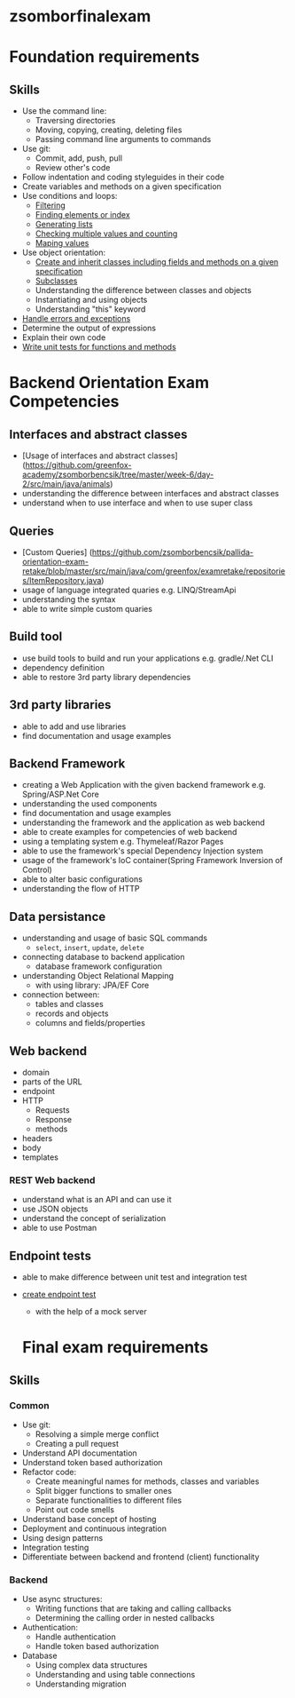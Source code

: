 # zsomborfinalexam

# Foundation requirements

## Skills

 -  Use the command line:
     -  Traversing directories
     -  Moving, copying, creating, deleting files
     -  Passing command line arguments to commands
 -  Use git:
     -  Commit, add, push, pull
     -  Review other's code
 -  Follow indentation and coding styleguides in their code
 -  Create variables and methods on a given specification
 -  Use conditions and loops:
     -  [Filtering](https://github.com/greenfox-academy/zsomborbencsik/blob/master/Day5/src/PalindromeSearcher.java)
     -  [Finding elements or index](https://github.com/greenfox-academy/zsomborbencsik/blob/master/Day3/src/AppendLetter.java)
     -  [Generating lists](https://github.com/greenfox-academy/zsomborbencsik/blob/master/Day3/src/AppendLetter.java)
     -  [Checking multiple values and counting](https://github.com/greenfox-academy/LaszloPapp/blob/master/FinalList/src/CheckingMultipleValuesAndCounting.java)
     -  [Maping values](https://github.com/greenfox-academy/LaszloPapp/blob/master/FinalList/src/MappingValues.java)
 -  Use object orientation:
     -  [Create and inherit classes including fields and methods on a given specification](https://github.com/greenfox-academy/zsomborbencsik/tree/master/week-4/day-2/src)
     -  [Subclasses](https://github.com/greenfox-academy/zsomborbencsik/tree/master/week-4/day-2/src)
     -  Understanding the difference between classes and objects
     -  Instantiating and using objects
     -  Understanding "this" keyword
 -  [Handle errors and exceptions](https://github.com/greenfox-academy/zsomborbencsik/blob/master/week-9/day-3/src/main/java/com/greenfox/json/Rest.java)
 -  Determine the output of expressions
 -  Explain their own code
 -  [Write unit tests for functions and methods](https://github.com/greenfox-academy/zsomborbencsik/tree/master/week-4/day-3/test)
 
 # Backend Orientation Exam Competencies

## Interfaces and abstract classes

- [Usage of interfaces and abstract classes] (https://github.com/greenfox-academy/zsomborbencsik/tree/master/week-6/day-2/src/main/java/animals)
- understanding the difference between interfaces and abstract classes
- understand when to use interface and when to use super class

## Queries

- [Custom Queries] (https://github.com/zsomborbencsik/pallida-orientation-exam-retake/blob/master/src/main/java/com/greenfox/examretake/repositories/ItemRepository.java)
- usage of language integrated quaries e.g. LINQ/StreamApi
- understanding the syntax
- able to write simple custom quaries

## Build tool

- use build tools to build and run your applications e.g. gradle/.Net CLI 
- dependency definition
- able to restore 3rd party library dependencies

## 3rd party libraries

- able to add and use libraries
- find documentation and usage examples

## Backend Framework

- creating a Web Application with the given backend framework e.g. Spring/ASP.Net Core
- understanding the used components
- find documentation and usage examples
- understanding the framework and the application as web backend
- able to create examples for competencies of web backend
- using a templating system e.g. Thymeleaf/Razor Pages
- able to use the framework's special Dependency Injection system
- usage of the framework's IoC container(Spring Framework Inversion of Control)
- able to alter basic configurations
- understanding the flow of HTTP

## Data persistance

- understanding and usage of basic SQL commands
  - `select`, `insert`, `update`, `delete`
- connecting database to backend application
  - database framework configuration
- understanding Object Relational Mapping
  - with using library: JPA/EF Core
- connection between:
  - tables and classes
  - records and objects
  - columns and fields/properties

## Web backend

- domain
- parts of the URL
- endpoint
- HTTP
  - Requests
  - Response
  - methods
- headers
- body
- templates

### REST Web backend

- understand what is an API and can use it
- use JSON objects
- understand the concept of serialization
- able to use Postman

## Endpoint tests

- able to make difference between unit test and integration test
- [create endpoint test](https://github.com/greenfox-academy/zsomborbencsik/blob/master/week-9/day-3/src/test/java/com/greenfox/json/JsonTester.java)
  - with the help of a mock server
  
  
  # Final exam requirements

## Skills

### Common

 -  Use git:
     -  Resolving a simple merge conflict
     -  Creating a pull request
 -  Understand API documentation
 -  Understand token based authorization
 -  Refactor code:
     -  Create meaningful names for methods, classes and variables
     -  Split bigger functions to smaller ones
     -  Separate functionalities to different files
     -  Point out code smells
 -  Understand base concept of hosting
 -  Deployment and continuous integration
 -  Using design patterns
 -  Integration testing
 -  Differentiate between backend and frontend (client) functionality

### Backend

 -  Use async structures:
     -  Writing functions that are taking and calling callbacks
     -  Determining the calling order in nested callbacks
 -  Authentication:
     -  Handle authentication
     -  Handle token based authorization
 -  Database
     - Using complex data structures
     - Understanding and using table connections
     - Understanding migration 
  

